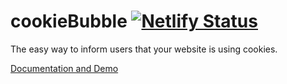# cookieBubble [![Netlify Status](https://api.netlify.com/api/v1/badges/fb322690-acb0-44c1-9e64-d753fda2c240/deploy-status)](https://app.netlify.com/sites/cookiebubble/deploys)
The easy way to inform users that your website is using cookies.

[Documentation and Demo](https://cookiebubble.netlify.com)

